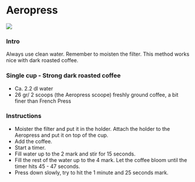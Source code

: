 Aeropress
===
![](https://cdn.rawgit.com/andmos/Coffee/master/img/AeroPress.svg)
### Intro
Always use clean water. Remember to moisten the filter. This method works nice with dark roasted coffee.
### Single cup - Strong dark roasted coffee

* Ca. 2.2 dl water
* 26 gr/ 2 scoops (the Aeropress scoope) freshly ground coffee, a bit finer than French Press

### Instructions

* Moister the filter and put it in the holder. Attach the holder to the Aeropress and put it on top of the cup.
* Add the coffee.
* Start a timer.
* Fill water up to the 2 mark and stir for 15 seconds.
* Fill the rest of the water up to the 4 mark. Let the coffee bloom until the timer hits 45 - 47 seconds.
* Press down slowly, try to hit the 1 minute and 25 seconds mark.

